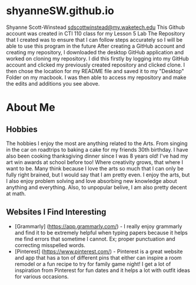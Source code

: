 # shyanneSW.github.io
Shyanne Scott-Winstead sdscottwinstead@my.waketech.edu
This Github account was created in CTI 110 class for my Lesson 5 Lab
The Repository that I created was to ensure that I can follow steps accurately so I will be able to use this program in the future
After creating a GitHub account and creating my repository, I downloaded the desktop GitHub application and worked on cloning my repository. I did this firstly by logging into my GitHub account and clicked my previously created repository and clicked clone. I then chose the location for my README file and saved it to my "Desktop" Folder on my macbook. I was then able to access my repository and make the edits and additions you see above.  
# About Me
## Hobbies
The hobbies I enjoy the most are anything related to the Arts. From singing in the car on roadtrips to baking a cake for my friends 30th birthday. I have also been cooking thanksgiving dinner since I was 8 years old! I've had my art win awards at school before too! Where creativity grows, that where I want to be. Many think because I love the arts so much that I can only be fully right brained, but I would say that I am pretty even. I enjoy the arts, but I also enjoy problem solving and love absorbing new knowledge about anything and everything. Also, to unpopular belive, I am also pretty decent at math.
## Websites I Find Interesting
- [Grammarly] (https://app.grammarly.com/) - I really enjoy grammarly and find it to be extremely helpful when typing papers because it helps me find errors that sometime I cannot. Ex; proper punctuation and correcting misspelled words.
- [Pinterest] (https://www.pinterest.com/) - Pinterest is a great website and app that has a ton of different pins that either can inspire a room remodel or a fun recipe to try for family game night! I get a lot of inspiration from Pinterest for fun dates and it helps a lot with outfit ideas for various occasions.